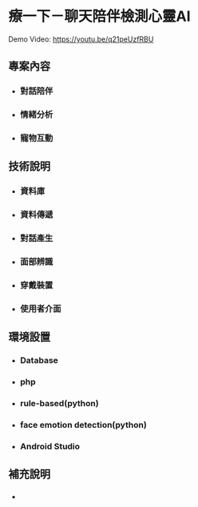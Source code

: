 # 療一下－聊天陪伴檢測心靈AI

Demo Video: https://youtu.be/q21peUzfRBU

專案內容
----
* ### 對話陪伴
* ### 情緒分析
* ### 寵物互動

技術說明
----
* ### 資料庫
* ### 資料傳遞
* ### 對話產生
* ### 面部辨識
* ### 穿戴裝置
* ### 使用者介面

環境設置
----
* ### Database
* ### php
* ### rule-based(python)
* ### face emotion detection(python)
* ### Android Studio

補充說明
----
* ### 
